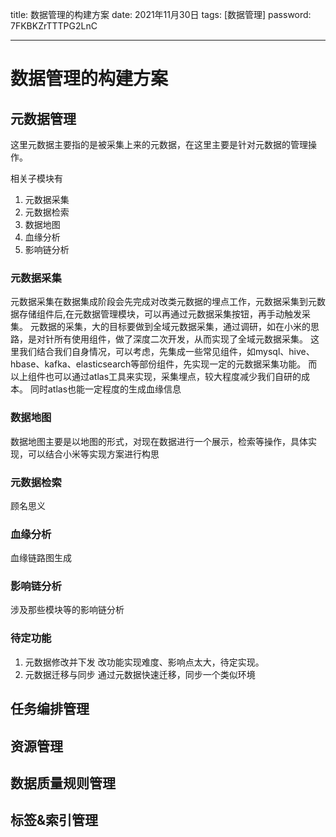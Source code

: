title:  数据管理的构建方案
date:  2021年11月30日
tags: [数据管理]
password: 7FKBKZrTTTPG2LnC

---
 <!--more-->
 # 数据管理的构建方案

 ## 元数据管理

 这里元数据主要指的是被采集上来的元数据，在这里主要是针对元数据的管理操作。
 
 相关子模块有
 1. 元数据采集
 2. 元数据检索
 3. 数据地图
 4. 血缘分析
 5. 影响链分析

### 元数据采集

元数据采集在数据集成阶段会先完成对改类元数据的埋点工作，元数据采集到元数据存储组件后,在元数据管理模块，可以再通过元数据采集按钮，再手动触发采集。
元数据的采集，大的目标要做到全域元数据采集，通过调研，如在小米的思路，是对针所有使用组件，做了深度二次开发，从而实现了全域元数据采集。
这里我们结合我们自身情况，可以考虑，先集成一些常见组件，如mysql、hive、hbase、kafka、elasticsearch等部份组件，先实现一定的元数据采集功能。
而以上组件也可以通过atlas工具来实现，采集埋点，较大程度减少我们自研的成本。
同时atlas也能一定程度的生成血缘信息

### 数据地图

数据地图主要是以地图的形式，对现在数据进行一个展示，检索等操作，具体实现，可以结合小米等实现方案进行构思

### 元数据检索

顾名思义

### 血缘分析

血缘链路图生成

### 影响链分析

涉及那些模块等的影响链分析

### 待定功能

1. 元数据修改并下发
改功能实现难度、影响点太大，待定实现。
2. 元数据迁移与同步
通过元数据快速迁移，同步一个类似环境

## 任务编排管理

## 资源管理

## 数据质量规则管理

## 标签&索引管理




